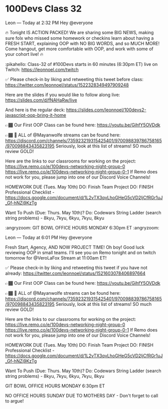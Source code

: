 # 100Devs Class 32

Leon — Today at 2:32 PM
Hey @everyone 

🔥 Tonight IS ACTION PACKED!  We are sharing some BIG NEWS, making sure folx who missed some homework or checkins learn about having a FRESH START, explaining OOP with NO BIG WORDS, and so MUCH MORE! Come hangout, get more comfortable with OOP, and work with some of your cohort live!  🔥 

:pikahello: Class-32 of #100Devs starts in 60 minutes (6:30pm ET) live on Twitch: https://leonnoel.com/twitch


✅ Please check-in by liking and retweeting this tweet before class: https://twitter.com/leonnoel/status/1522328349497909248


Here are the slides if you would like to follow along live: https://slides.com/d/fNAHaRw/live

And here is the regular deck: https://slides.com/leonnoel/100devs2-javascript-oop-bring-it-home


👉🏾 Our First OOP Class can be found here: https://youtu.be/GihfY5OVDdk

👉🏾 🤯  ALL of @Mayanwolfe streams can be found here: https://discord.com/channels/735923219315425401/970098839786758165/970098843435823195 
Seriously, look at this list of streams! SO much review GOLD!

Here are the links to our classrooms for working on the project: 
https://live.remo.co/e/100devs-networking-night-group-0
https://live.remo.co/e/100devs-networking-night-group-0-1
If Remo does not work for you, please jump into one of our Discord Voice Channels! 


HOMEWORK DUE (Tues. May 10th)
DO: Finish Team Project
DO: FINISH Professional Checklist - https://docs.google.com/document/d/1L2vTX3qvLhoGHeG5cVD2ljCfRGr1uJ_Gf-hNZj9KzTg

Want To Push (Due: Thurs. May 10th)?
Do: Codewars String Ladder (search string problems) - 8kyu, 7kyu, 6kyu, 7kyu, 8kyu


:angryzoom: GIT BOWL OFFICE HOURS MONDAY 6:30pm ET :angryzoom:





Leon — Today at 6:01 PM
Hey @everyone 

Fresh Start, Agency, AND NOW PROJECT TIME! Oh boy! Good luck reviewing OOP in small teams. I'll see you on Remo tonight and on twitch tomorrow for @VeroLaFox Stream at 11:00am ET!


✅ Please check-in by liking and retweeting this tweet if you have not already: https://twitter.com/leonnoel/status/1521603078406897664


👉🏾 Our First OOP Class can be found here: https://youtu.be/GihfY5OVDdk

 👉🏾 🤯  ALL of @Mayanwolfe streams can be found here: https://discord.com/channels/735923219315425401/970098839786758165/970098843435823195 
Seriously, look at this list of streams! SO much review GOLD!

Here are the links to our classrooms for working on the project: 
https://live.remo.co/e/100devs-networking-night-group-0
https://live.remo.co/e/100devs-networking-night-group-0-1
If Remo does not work for you, please jump into one of our Discord Voice Channels! 


HOMEWORK DUE (Tues. May 10th)
DO: Finish Team Project
DO: FINISH Professional Checklist - https://docs.google.com/document/d/1L2vTX3qvLhoGHeG5cVD2ljCfRGr1uJ_Gf-hNZj9KzTg

Want To Push (Due: Thurs. May 10th)?
Do: Codewars String Ladder (search string problems) - 8kyu, 7kyu, 6kyu, 7kyu, 8kyu


 GIT BOWL OFFICE HOURS MONDAY 6:30pm ET 

NO OFFICE HOURS SUNDAY DUE TO MOTHERS DAY - Don't forget to call to argue! 





